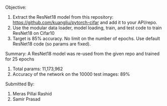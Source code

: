 Objective:

1. Extract the ResNet18 model from this repository: https://github.com/kuangliu/pytorch-cifar and add it to your API/repo.
2. Use the modular data loader, model loading, train, and test code to train ResNet18 on Cifar10
3. Target is 85% accuracy. No limit on the number of epochs. Use default ResNet18 code (so params are fixed).


Summary:
A ResNet18 model was re-used from the given repo and trained for 25 epochs

1. Total params: 11,173,962
2. Accuracy of the network on the 10000 test images: 89%


Submitted By:
1. Meras Pillai Rashid
2. Samir Prasad
